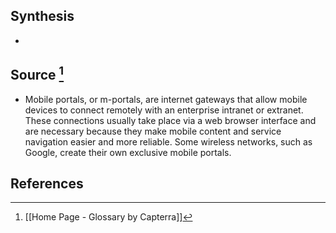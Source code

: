 ## Synthesis
- 
## Source [^1]
- Mobile portals, or m-portals, are internet gateways that allow mobile devices to connect remotely with an enterprise intranet or extranet. These connections usually take place via a web browser interface and are necessary because they make mobile content and service navigation easier and more reliable. Some wireless networks, such as Google, create their own exclusive mobile portals.
## References

[^1]: [[Home Page - Glossary by Capterra]]